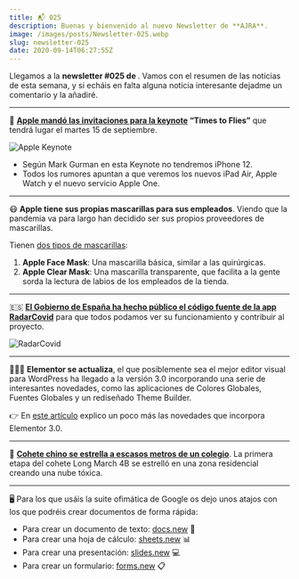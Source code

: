 ```yaml
---
title: 📬 025
description: Buenas y bienvenido al nuevo Newsletter de **AJRA**.
image: /images/posts/Newsletter-025.webp
slug: newsletter-025
date: 2020-09-14T06:27:55Z
---
```


Llegamos a la **newsletter #025 de </AJRA>**.
Vamos con el resumen de las noticias de esta semana, y si echáis en falta alguna noticia interesante dejadme un comentario y la añadiré.

---

🍎 **[Apple mandó las invitaciones para la keynote](https://ajra.substack.com/p/times-flies-keynote-de-apple-el-915) “Times to Flies”** que tendrá lugar el martes 15 de septiembre.

![Apple Keynote](https://bucketeer-e05bbc84-baa3-437e-9518-adb32be77984.s3.amazonaws.com/public/images/56bff0c1-5ed5-4422-aece-8042fcbe0ae5_1366x1078.jpeg)

- Según Mark Gurman en esta Keynote no tendremos iPhone 12.
- Todos los rumores apuntan a que veremos los nuevos iPad Air, Apple Watch y el nuevo servicio Apple One.

---

😷 **Apple tiene sus propias mascarillas para sus empleados**.
Viendo que la pandemia va para largo han decidido ser sus propios proveedores de mascarillas.

Tienen [dos tipos de mascarillas](https://www.applesfera.com/curiosidades/apple-tiene-sus-propias-mascarillas-ellas-transparente):

1. **Apple Face Mask**: Una mascarilla básica, similar a las quirúrgicas.
2. **Apple Clear Mask**: Una mascarilla transparente, que facilita a la gente sorda la lectura de labios de los empleados de la tienda.

---

🇪🇸 **[El Gobierno de España ha hecho público el código fuente de la app RadarCovid](https://github.com/RadarCOVID)** para que todos podamos ver su funcionamiento y contribuir al proyecto.

![RadarCovid](https://bucketeer-e05bbc84-baa3-437e-9518-adb32be77984.s3.amazonaws.com/public/images/310fb7d0-c062-4d6d-8009-3280ac4f1561_1053x304.jpeg)

---

👨🏻‍💻 **Elementor se actualiza**, el que posiblemente sea el mejor editor visual para WordPress ha llegado a la versión 3.0 incorporando una serie de interesantes novedades, como las aplicaciones de Colores Globales, Fuentes Globales y un rediseñado Theme Builder.

👉 En [este artículo](https://ajra.substack.com/p/elementor-30) explico un poco más las novedades que incorpora Elementor 3.0.

---

🚀 **[Cohete chino se estrella a escasos metros de un colegio](https://twitter.com/launchstuff/status/1302933386990891008?s=21)**. 
La primera etapa del cohete Long March 4B se estrelló en una zona residencial creando una nube tóxica.

---

🖥 Para los que usáis la suite ofimática de Google os dejo unos atajos con los que podréis crear documentos de forma rápida:

- Para crear un documento de texto: [docs.new](http://docs.new/) 📄
- Para crear una hoja de cálculo: [sheets.new](http://sheets.new/) 📊 
- Para crear una presentación: [slides.new](http://slides.new/) 💻 
- Para crear un formulario: [forms.new](http://forms.new/) 📋

